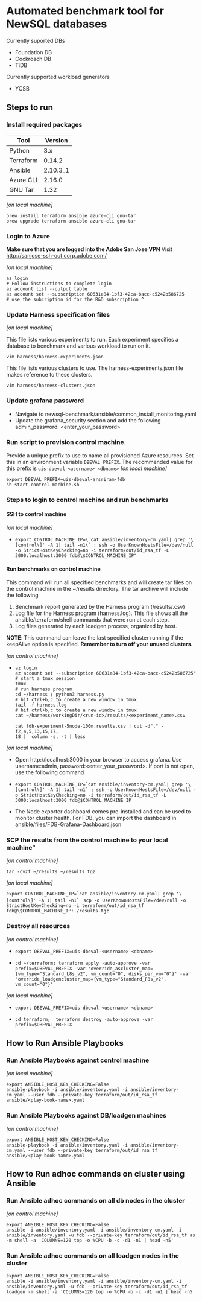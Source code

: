# Automated benchmark tool for NewSQL databases

Currently suported DBs
- Foundation DB
- Cockroach DB
- TiDB

Currently supported workload generators
- YCSB

## Steps to run
### Install required packages
| Tool      | Version  |
|-----------|----------|
| Python    | 3.x      |
| Terraform | 0.14.2   |
| Ansible   | 2.10.3_1 |
| Azure CLI | 2.16.0   |
| GNU Tar   | 1.32     |
*[on local machine]*
```shell script
brew install terraform ansible azure-cli gnu-tar
brew upgrade terraform ansible azure-cli gnu-tar
```
### Login to Azure
**Make sure that you are logged into the Adobe San Jose VPN**
Visit http://sanjose-ssh-out.corp.adobe.com/

*[on local machine]*
```shell script
az login
# Follow instructions to complete login
az account list --output table
az account set --subscription 60631e84-1bf3-42ca-bacc-c5242b586725
# use the subcription id for the R&D subscription ^
```

### Update Harness specification files
*[on local machine]*

This file lists various experiments to run. 
Each experiment specifies a database to benchmark and various workload to run on it. 
```shell script 
vim harness/harness-experiments.json
```
This file lists various clusters to use. 
The harness-experiments.json file makes reference to these clusters.
```shell script 
vim harness/harness-clusters.json
```

### Update grafana password
- Navigate to newsql-benchmark/ansible/common_install_monitoring.yaml
- Update the grafana_security section and add the following
      admin_password: <enter_your_password>

### Run script to provision control machine. 
Provide a unique prefix to use to name all provisioned Azure resources. Set this in an environment variable `DBEVAL_PREFIX`.
The recommended value for this prefix is `uis-dbeval-<username>-<dbname>`
*[on local machine]*
```
export DBEVAL_PREFIX=uis-dbeval-arsriram-fdb
sh start-control-machine.sh
```

### Steps to login to control machine and run benchmarks
#### SSH to control machine
*[on local machine]*
-     export CONTROL_MACHINE_IP=\`cat ansible/inventory-cm.yaml| grep '\[control\]' -A 1| tail -n1\` ; ssh -o UserKnownHostsFile=/dev/null -o StrictHostKeyChecking=no -i terraform/out/id_rsa_tf -L 3000:localhost:3000 fdb@\$CONTROL_MACHINE_IP"
#### Run benchmarks on control machine
This command will run all specified benchmarks and will create tar files on the control machine in the ~/results directory.
The tar archive will include the following 
  1. Benchmark report generated by the Harness program (<workingDir>/results/<experiment-name>.csv)
  2. Log file for the Harness program (harness.log). This file shows all the ansible/terraform/shell commands that were run at each step.
  3. Log files generated by each loadgen process, organized by host.

**NOTE**: This command can leave the last specified cluster running if the keepAlive option is specified. **Remember to turn off your unused clusters.**
  
*[on control machine]*
-     az login
      az account set --subscription 60631e84-1bf3-42ca-bacc-c5242b586725"
      # start a tmux session
      tmux
      # run harness program
      cd ~/harness ; python3 harness.py 
      # hit ctrl+b,c to create a new window in tmux
      tail -f harness.log
      # hit ctrl+b,c to create a new window in tmux
      cat ~/harness/workingDir/<run-id>/results/<experiment_name>.csv
      
      cat fdb-experiment-5node-100m.results.csv | cut -d"," -f2,4,5,13,15,17,
      18 |  column -s, -t | less
      
      
*[on local machine]*
- Open http://localhost:3000 in your browser to access grafana. Use username:admin, password:<enter_your_password>. If port is not open, use the following command
   
- ```export CONTROL_MACHINE_IP=`cat ansible/inventory-cm.yaml| grep '\[control\]' -A 1| tail -n1` ; ssh -o UserKnownHostsFile=/dev/null -o StrictHostKeyChecking=no -i terraform/out/id_rsa_tf -L 3000:localhost:3000 fdb@$CONTROL_MACHINE_IP```
- The Node exporter dashboard comes pre-installed and can be used to monitor cluster health.
   For FDB, you can import the dashboard in ansible/files/FDB-Grafana-Dashboard.json
   
### SCP the results from the control machine to your local machine"
*[on control machine]*

   ```tar -cvzf ~/results ~/results.tgz```
   
*[on local machine]*

```export CONTROL_MACHINE_IP=`cat ansible/inventory-cm.yaml| grep '\[control\]' -A 1| tail -n1` ```
```scp -o UserKnownHostsFile=/dev/null -o StrictHostKeyChecking=no -i terraform/out/id_rsa_tf fdb@\$CONTROL_MACHINE_IP:./results.tgz .```


### Destroy all resources
*[on control machine]*
-     export DBEVAL_PREFIX=uis-dbeval-<username>-<dbname>
-     cd ~/terraform; terraform apply -auto-approve -var prefix=$DBEVAL_PREFIX -var 'override_ascluster_map={vm_type="Standard_L8s_v2", vm_count="0", disks_per_vm="0"}' -var 'override_loadgencluster_map={vm_type="Standard_F8s_v2", vm_count="0"}'
*[on local machine]*
-     export DBEVAL_PREFIX=uis-dbeval-<username>-<dbname>
-     cd terraform;  terraform destroy -auto-approve -var prefix=$DBEVAL_PREFIX

## How to Run Ansible Playbooks
### Run Ansible Playbooks against control machine
*[on local machine]*
```shell script
export ANSIBLE_HOST_KEY_CHECKING=False
ansible-playbook -i ansible/inventory.yaml -i ansible/inventory-cm.yaml --user fdb --private-key terraform/out/id_rsa_tf ansible/<play-book-name>.yaml
```

### Run Ansible Playbooks against DB/loadgen machines
*[on control machine]*
```shell script
export ANSIBLE_HOST_KEY_CHECKING=False
ansible-playbook -i ansible/inventory.yaml -i ansible/inventory-cm.yaml --user fdb --private-key terraform/out/id_rsa_tf ansible/<play-book-name>.yaml
```
## How to Run adhoc commands on cluster using Ansible
### Run Ansible adhoc commands on all db nodes in the cluster
*[on control machine]*
```shell script
export ANSIBLE_HOST_KEY_CHECKING=False
ansible -i ansible/inventory.yaml -i ansible/inventory-cm.yaml -i ansible/inventory.yaml -u fdb --private-key terraform/out/id_rsa_tf as -m shell -a 'COLUMNS=120 top -o %CPU -b -c -d1 -n1 | head -n5'
```
### Run Ansible adhoc commands on all loadgen nodes in the cluster
```shell script
export ANSIBLE_HOST_KEY_CHECKING=False
ansible -i ansible/inventory.yaml -i ansible/inventory-cm.yaml -i ansible/inventory.yaml -u fdb --private-key terraform/out/id_rsa_tf loadgen -m shell -a 'COLUMNS=120 top -o %CPU -b -c -d1 -n1 | head -n5'
```
